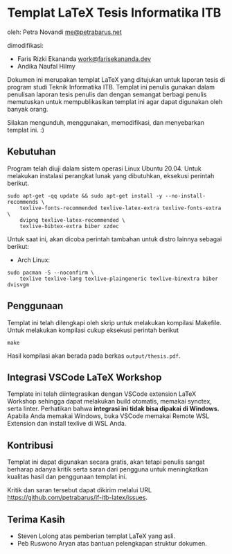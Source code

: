 # Templat LaTeX Tesis Informatika ITB

oleh: Petra Novandi <me@petrabarus.net>

dimodifikasi:

- Faris Rizki Ekananda <work@farisekananda.dev>
- Andika Naufal Hilmy

Dokumen ini merupakan templat LaTeX yang ditujukan untuk laporan
tesis di program studi Teknik Informatika ITB. Templat ini penulis
gunakan dalam penulisan laporan tesis penulis dan dengan semangat
berbagi penulis memutuskan untuk mempublikasikan templat ini agar
dapat digunakan oleh banyak orang.

Silakan mengunduh, menggunakan, memodifikasi, dan menyebarkan
templat ini. :)

## Kebutuhan

Program telah diuji dalam sistem operasi Linux Ubuntu 20.04. Untuk melakukan instalasi
perangkat lunak yang dibutuhkan, eksekusi perintah berikut.

```
sudo apt-get -qq update && sudo apt-get install -y --no-install-recommends \
    texlive-fonts-recommended texlive-latex-extra texlive-fonts-extra \
    dvipng texlive-latex-recommended \
    texlive-bibtex-extra biber xzdec
```

Untuk saat ini, akan dicoba perintah tambahan untuk distro lainnya sebagai berikut:

- Arch Linux:

```
sudo pacman -S --noconfirm \
    texlive texlive-lang texlive-plaingeneric texlive-binextra biber dvisvgm
```

## Penggunaan

Templat ini telah dilengkapi oleh skrip untuk melakukan kompilasi
Makefile. Untuk melakukan kompilasi cukup eksekusi perintah berikut

```
make
```

Hasil kompilasi akan berada pada berkas `output/thesis.pdf`.

## Integrasi VSCode LaTeX Workshop

Template ini telah diintegrasikan dengan VSCode extension LaTeX Workshop sehingga dapat melakukan build otomatis, memakai synctex, serta linter. Perhatikan bahwa **integrasi ini tidak bisa dipakai di Windows.** Apabila Anda memakai Windows, buka VSCode memakai Remote WSL Extension dan install texlive di WSL Anda.

## Kontribusi

Templat ini dapat digunakan secara gratis, akan tetapi penulis sangat
berharap adanya kritik serta saran dari pengguna untuk meningkatkan
kualitas hasil dan penggunaan templat ini.

Kritik dan saran tersebut dapat dikirim melalui URL
<https://github.com/petrabarus/if-itb-latex/issues>.

## Terima Kasih

- Steven Lolong atas pemberian templat LaTeX yang asli.
- Peb Ruswono Aryan atas bantuan pelengkapan struktur dokumen.
